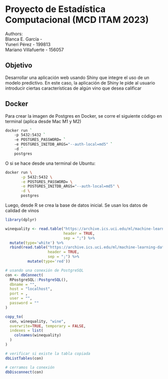 # Proyecto de Estadística Computacional (MCD ITAM 2023)
Authors:  
Blanca E. García -   
Yuneri Pérez - 199813  
Mariano Villafuerte - 156057  


## Objetivo
Desarrollar una aplicación web usando Shiny que integre el uso de un modelo predictivo. En este caso, la aplicación de Shiny le pide al usuario introducir ciertas características de algún vino que desea calificar

## Docker
Para crear la imagen de Postgres en Docker, se corre el siguiente código en terminal (aplica desde Mac M1 y M2)
```bash
docker run `
    -p 5432:5432 `
    -e POSTGRES_PASSWORD= `
    -e POSTGRES_INITDB_ARGS="--auth-local=md5" `
    -d `
    postgres
```

O si se hace desde una terminal de Ubuntu:
```bash
docker run \
       -p 5432:5432 \
       -e POSTGRES_PASSWORD= \
       -e POSTGRES_INITDB_ARGS="--auth-local=md5" \
       -d \
       postgres
```
Luego, desde R se crea la base de datos inicial. Se usan los datos de calidad de vinos 
```r
library(dplyr)

winequality <- read.table("https://archive.ics.uci.edu/ml/machine-learning-databases/wine-quality/winequality-white.csv", 
                          header = TRUE, 
                          sep = ";") %>%
  mutate(type='white') %>%
  rbind(read.table("https://archive.ics.uci.edu/ml/machine-learning-databases/wine-quality/winequality-red.csv", 
                   header = TRUE, 
                   sep = ";") %>%
          mutate(type='red'))

# usando una conexión de PostgreSQL
con <- dbConnect(
  RPostgreSQL::PostgreSQL(),
  dbname = "",
  host = "localhost",
  port = ,
  user = "",
  password = ""
)

copy_to(
  con, winequality, "wine",
  overwrite=TRUE, temporary = FALSE,
  indexes = list(
    colnames(winequality)
  )
)

# verificar si existe la tabla copiada
dbListTables(con)

# cerramos la conexión
dbDisconnect(con)
```
